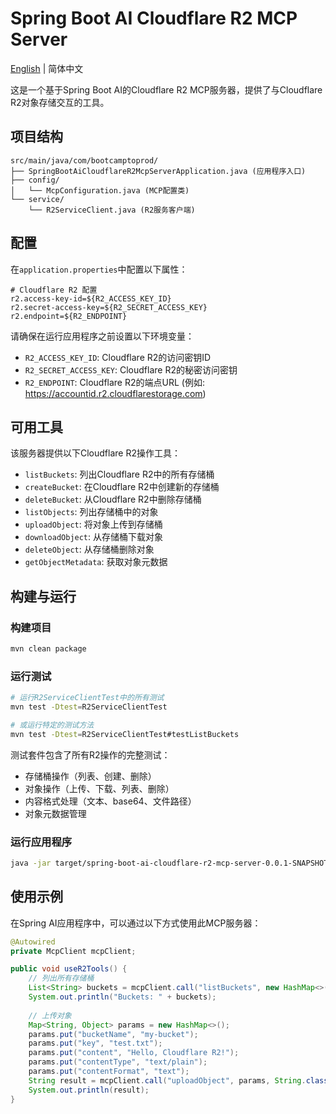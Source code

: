 # Spring Boot AI Cloudflare R2 MCP Server

[English](README.md) | 简体中文

这是一个基于Spring Boot AI的Cloudflare R2 MCP服务器，提供了与Cloudflare R2对象存储交互的工具。

## 项目结构

```
src/main/java/com/bootcamptoprod/
├── SpringBootAiCloudflareR2McpServerApplication.java (应用程序入口)
├── config/
│   └── McpConfiguration.java (MCP配置类)
└── service/
    └── R2ServiceClient.java (R2服务客户端)
```

## 配置

在`application.properties`中配置以下属性：

```properties
# Cloudflare R2 配置
r2.access-key-id=${R2_ACCESS_KEY_ID}
r2.secret-access-key=${R2_SECRET_ACCESS_KEY}
r2.endpoint=${R2_ENDPOINT}
```

请确保在运行应用程序之前设置以下环境变量：
- `R2_ACCESS_KEY_ID`: Cloudflare R2的访问密钥ID
- `R2_SECRET_ACCESS_KEY`: Cloudflare R2的秘密访问密钥
- `R2_ENDPOINT`: Cloudflare R2的端点URL (例如: https://accountid.r2.cloudflarestorage.com)

## 可用工具

该服务器提供以下Cloudflare R2操作工具：

- `listBuckets`: 列出Cloudflare R2中的所有存储桶
- `createBucket`: 在Cloudflare R2中创建新的存储桶
- `deleteBucket`: 从Cloudflare R2中删除存储桶
- `listObjects`: 列出存储桶中的对象
- `uploadObject`: 将对象上传到存储桶
- `downloadObject`: 从存储桶下载对象
- `deleteObject`: 从存储桶删除对象
- `getObjectMetadata`: 获取对象元数据

## 构建与运行

### 构建项目

```bash
mvn clean package
```

### 运行测试

```bash
# 运行R2ServiceClientTest中的所有测试
mvn test -Dtest=R2ServiceClientTest

# 或运行特定的测试方法
mvn test -Dtest=R2ServiceClientTest#testListBuckets
```

测试套件包含了所有R2操作的完整测试：
- 存储桶操作（列表、创建、删除）
- 对象操作（上传、下载、列表、删除）
- 内容格式处理（文本、base64、文件路径）
- 对象元数据管理

### 运行应用程序

```bash
java -jar target/spring-boot-ai-cloudflare-r2-mcp-server-0.0.1-SNAPSHOT.jar
```

## 使用示例

在Spring AI应用程序中，可以通过以下方式使用此MCP服务器：

```java
@Autowired
private McpClient mcpClient;

public void useR2Tools() {
    // 列出所有存储桶
    List<String> buckets = mcpClient.call("listBuckets", new HashMap<>(), new TypeReference<List<String>>() {});
    System.out.println("Buckets: " + buckets);
    
    // 上传对象
    Map<String, Object> params = new HashMap<>();
    params.put("bucketName", "my-bucket");
    params.put("key", "test.txt");
    params.put("content", "Hello, Cloudflare R2!");
    params.put("contentType", "text/plain");
    params.put("contentFormat", "text");
    String result = mcpClient.call("uploadObject", params, String.class);
    System.out.println(result);
}
```